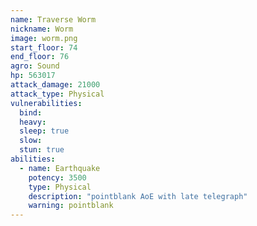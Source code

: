 ```yaml
---
name: Traverse Worm
nickname: Worm
image: worm.png
start_floor: 74
end_floor: 76
agro: Sound
hp: 563017
attack_damage: 21000
attack_type: Physical
vulnerabilities:
  bind: 
  heavy: 
  sleep: true
  slow: 
  stun: true
abilities:
  - name: Earthquake
    potency: 3500
    type: Physical
    description: "pointblank AoE with late telegraph"
    warning: pointblank
---
```

